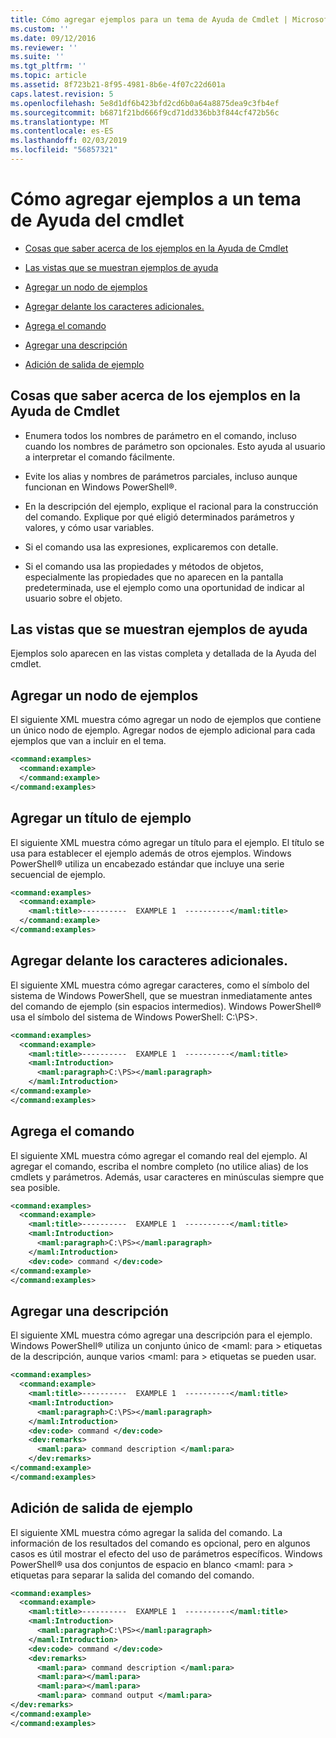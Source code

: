 ```yaml
---
title: Cómo agregar ejemplos para un tema de Ayuda de Cmdlet | Microsoft Docs
ms.custom: ''
ms.date: 09/12/2016
ms.reviewer: ''
ms.suite: ''
ms.tgt_pltfrm: ''
ms.topic: article
ms.assetid: 8f723b21-8f95-4981-8b6e-4f07c22d601a
caps.latest.revision: 5
ms.openlocfilehash: 5e8d1df6b423bfd2cd6b0a64a8875dea9c3fb4ef
ms.sourcegitcommit: b6871f21bd666f9cd71dd336bb3f844cf472b56c
ms.translationtype: MT
ms.contentlocale: es-ES
ms.lasthandoff: 02/03/2019
ms.locfileid: "56857321"
---
```

# <a name="how-to-add-examples-to-a-cmdlet-help-topic"></a>Cómo agregar ejemplos a un tema de Ayuda del cmdlet

- [Cosas que saber acerca de los ejemplos en la Ayuda de Cmdlet](#Things-to-Know-about-Examples-in-Cmdlet-Help)

- [Las vistas que se muestran ejemplos de ayuda](#Help-Views-that-Display-Examples)

- [Agregar un nodo de ejemplos](#Adding-an-Examples-Node)

- [Agregar delante los caracteres adicionales.](#Adding-Preceding-Characters)

- [Agrega el comando](#Adding-the-Command)

- [Agregar una descripción](#Adding-a-Description)

- [Adición de salida de ejemplo](#Adding-Example-Output)

## <a name="things-to-know-about-examples-in-cmdlet-help"></a>Cosas que saber acerca de los ejemplos en la Ayuda de Cmdlet

- Enumera todos los nombres de parámetro en el comando, incluso cuando los nombres de parámetro son opcionales. Esto ayuda al usuario a interpretar el comando fácilmente.

- Evite los alias y nombres de parámetros parciales, incluso aunque funcionan en Windows PowerShell®.

- En la descripción del ejemplo, explique el racional para la construcción del comando. Explique por qué eligió determinados parámetros y valores, y cómo usar variables.

- Si el comando usa las expresiones, explicaremos con detalle.

- Si el comando usa las propiedades y métodos de objetos, especialmente las propiedades que no aparecen en la pantalla predeterminada, use el ejemplo como una oportunidad de indicar al usuario sobre el objeto.

## <a name="help-views-that-display-examples"></a>Las vistas que se muestran ejemplos de ayuda

Ejemplos solo aparecen en las vistas completa y detallada de la Ayuda del cmdlet.

## <a name="adding-an-examples-node"></a>Agregar un nodo de ejemplos

El siguiente XML muestra cómo agregar un nodo de ejemplos que contiene un único nodo de ejemplo. Agregar nodos de ejemplo adicional para cada ejemplos que van a incluir en el tema.

```xml
<command:examples>
  <command:example>
  </command:example>
</command:examples>
```

## <a name="adding-an-example-title"></a>Agregar un título de ejemplo

El siguiente XML muestra cómo agregar un título para el ejemplo. El título se usa para establecer el ejemplo además de otros ejemplos. Windows PowerShell® utiliza un encabezado estándar que incluye una serie secuencial de ejemplo.

```xml
<command:examples>
  <command:example>
    <maml:title>----------  EXAMPLE 1  ----------</maml:title>
  </command:example>
</command:examples>
```

## <a name="adding-preceding-characters"></a>Agregar delante los caracteres adicionales.

El siguiente XML muestra cómo agregar caracteres, como el símbolo del sistema de Windows PowerShell, que se muestran inmediatamente antes del comando de ejemplo (sin espacios intermedios). Windows PowerShell® usa el símbolo del sistema de Windows PowerShell: C:\PS>.

```xml
<command:examples>
  <command:example>
    <maml:title>----------  EXAMPLE 1  ----------</maml:title>
    <maml:Introduction>
      <maml:paragraph>C:\PS></maml:paragraph>
    </maml:Introduction>
</command:example>
</command:examples>
```

## <a name="adding-the-command"></a>Agrega el comando

El siguiente XML muestra cómo agregar el comando real del ejemplo. Al agregar el comando, escriba el nombre completo (no utilice alias) de los cmdlets y parámetros. Además, usar caracteres en minúsculas siempre que sea posible.

```xml
<command:examples>
  <command:example>
    <maml:title>----------  EXAMPLE 1  ----------</maml:title>
    <maml:Introduction>
      <maml:paragraph>C:\PS></maml:paragraph>
    </maml:Introduction>
    <dev:code> command </dev:code>
</command:example>
</command:examples>
```

## <a name="adding-a-description"></a>Agregar una descripción

El siguiente XML muestra cómo agregar una descripción para el ejemplo. Windows PowerShell® utiliza un conjunto único de \<maml: para > etiquetas de la descripción, aunque varios \<maml: para > etiquetas se pueden usar.

```xml
<command:examples>
  <command:example>
    <maml:title>----------  EXAMPLE 1  ----------</maml:title>
    <maml:Introduction>
      <maml:paragraph>C:\PS></maml:paragraph>
    </maml:Introduction>
    <dev:code> command </dev:code>
    <dev:remarks>
      <maml:para> command description </maml:para>
    </dev:remarks>
</command:example>
</command:examples>
```

## <a name="adding-example-output"></a>Adición de salida de ejemplo

El siguiente XML muestra cómo agregar la salida del comando. La información de los resultados del comando es opcional, pero en algunos casos es útil mostrar el efecto del uso de parámetros específicos. Windows PowerShell® usa dos conjuntos de espacio en blanco \<maml: para > etiquetas para separar la salida del comando del comando.

```xml
<command:examples>
  <command:example>
    <maml:title>----------  EXAMPLE 1  ----------</maml:title>
    <maml:Introduction>
      <maml:paragraph>C:\PS></maml:paragraph>
    </maml:Introduction>
    <dev:code> command </dev:code>
    <dev:remarks>
      <maml:para> command description </maml:para>
      <maml:para></maml:para>
      <maml:para></maml:para>
      <maml:para> command output </maml:para>
</dev:remarks>
</command:example>
</command:examples>
```